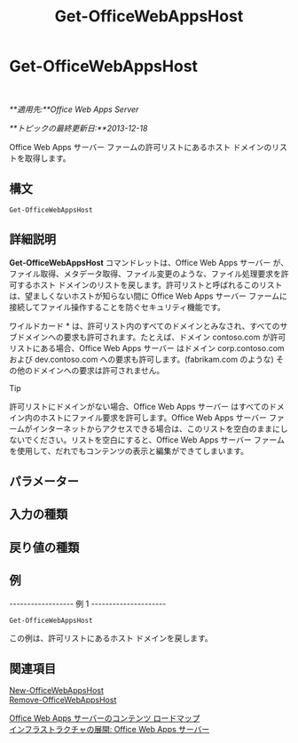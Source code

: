 ﻿---
title: Get-OfficeWebAppsHost
TOCTitle: Get-OfficeWebAppsHost
ms:assetid: a9b766a7-a15c-4bbf-9750-31719406d65f
ms:mtpsurl: https://technet.microsoft.com/ja-jp/library/JJ219446(v=office.15)
ms:contentKeyID: 48796438
ms.date: 12/18/2017
mtps_version: v=office.15
ms.translationtype: HT
---

# Get-OfficeWebAppsHost

 

_**適用先:**Office Web Apps Server_

_**トピックの最終更新日:**2013-12-18_

Office Web Apps サーバー ファームの許可リストにあるホスト ドメインのリストを取得します。

## 構文

    Get-OfficeWebAppsHost

## 詳細説明

**Get-OfficeWebAppsHost** コマンドレットは、Office Web Apps サーバー が、ファイル取得、メタデータ取得、ファイル変更のような、ファイル処理要求を許可するホスト ドメインのリストを戻します。許可リストと呼ばれるこのリストは、望ましくないホストが知らない間に Office Web Apps サーバー ファームに接続してファイル操作することを防ぐセキュリティ機能です。

ワイルドカード \* は、許可リスト内のすべてのドメインとみなされ、すべてのサブドメインへの要求も許可されます。たとえば、ドメイン contoso.com が許可リストにある場合、Office Web Apps サーバー はドメイン corp.contoso.com および dev.contoso.com への要求も許可します。(fabrikam.com のような) その他のドメインへの要求は許可されません。


> [!TIP]
> 許可リストにドメインがない場合、Office Web Apps サーバー はすべてのドメイン内のホストにファイル要求を許可します。Office Web Apps サーバー ファームがインターネットからアクセスできる場合は、このリストを空白のままにしないでください。リストを空白にすると、Office Web Apps サーバー ファームを使用して、だれでもコンテンツの表示と編集ができてしまいます。



## パラメーター

## 入力の種類

## 戻り値の種類

## 例

\------------------ 例 1 ---------------------

    Get-OfficeWebAppsHost

この例は、許可リストにあるホスト ドメインを戻します。

## 関連項目


[New-OfficeWebAppsHost](new-officewebappshost.md)  
[Remove-OfficeWebAppsHost](remove-officewebappshost.md)  


[Office Web Apps サーバーのコンテンツ ロードマップ](content-roadmap-for-office-web-apps-server.md)  
[インフラストラクチャの展開: Office Web Apps サーバー](deploy-the-infrastructure-office-web-apps-server.md)  
  

[](deploy-the-infrastructure-office-web-apps-server.md)

